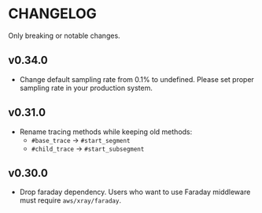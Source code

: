 # CHANGELOG
Only breaking or notable changes.

## v0.34.0
- Change default sampling rate from 0.1% to undefined. Please set proper sampling rate in your production system.

## v0.31.0
- Rename tracing methods while keeping old methods:
  - `#base_trace` -> `#start_segment`
  - `#child_trace` -> `#start_subsegment`

## v0.30.0
- Drop faraday dependency. Users who want to use Faraday middleware must require `aws/xray/faraday`.
